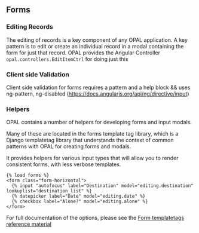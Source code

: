 ## Forms

### Editing Records

The editing of records is a key component of any OPAL application. A key pattern is to edit
or create an individual record in a modal containing the form for just that record. OPAL provides
the Angular Controller `opal.controllers.EditItemCtrl` for doing just this

### Client side Validation

Client side validation for forms requires a pattern and a help block && uses ng-pattern, ng-disabled (https://docs.angularjs.org/api/ng/directive/input)

### Helpers

OPAL contains a number of helpers for developing forms and input modals.

Many of these are located in the forms template tag library, which is a
Django templatetag library that understands the context of common patterns with
OPAL for creating forms and modals.

It provides helpers for various input types that will allow you to render consistent
forms, with less verbose templates.

    {% load forms %}
    <form class="form-horizontal">
      {% input "autofocus" label="Destination" model="editing.destination" lookuplist="destination_list" %}
      {% datepicker label="Date" model="editing.date" %}
      {% checkbox label="Alone?" model="editing.alone" %}
    </form>


For full documentation of the options, please see the [Form templatetags reference material](/reference/form_templatetags/)
